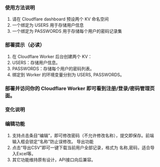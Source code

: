 ### 使用方法说明

1. 请在 Cloudflare dashboard 预设两个 KV 命名空间
2. 一个绑定为 USERS 用于存储用户信息
3. 一个绑定为 PASSWORDS 用于存储每个用户的密码记录集


### 部署提示（必读）
1. 在 Cloudflare Worker 后台创建两个 KV：
1. USERS：存储用户信息。
1.  PASSWORDS：存储每个用户的密码列表。
2. 绑定到 Worker 的环境变量分别为 USERS, PASSWORDS。

### 部署并访问你的 Cloudflare Worker 即可看到注册/登录/密码管理页面。

### 变化说明
### 编辑功能
1. 支持点击条目“编辑”，即可修改密码（不允许修改名称），提交即保存。前端输入框会锁定“名称”防止误修改。
导出功能
1. 点击“导出CSV”即可一键下载当前用户全部记录，格式为 名称,密码，适合导入Excel等。
1. 其它功能维持原有设计，API接口向后兼容。
